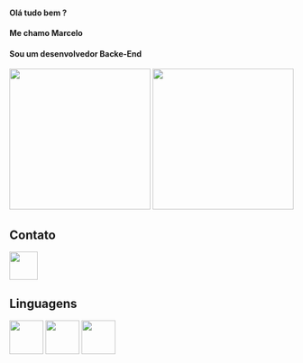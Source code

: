 #### Olá tudo bem ?
#### Me chamo Marcelo
#### Sou um desenvolvedor Backe-End

<div>
<img src="https://github-readme-stats.vercel.app/api?username=greatgaldius&show_icons=true&theme=tokionight" height="250em">

<img src="https://github-readme-stats.vercel.app/api/top-langs/?username=greatgaldius&layout=compact)](https://github.com/anuraghazra/github-readme-stats" height="250em">
</div>

## Contato 
<p> <a href="https://www.linkedin.com/login/pt"> <img src="https://cdn.jsdelivr.net/gh/devicons/devicon/icons/linkedin/linkedin-original.svg" align="center" height="50"/> </a> </p>           

## Linguagens
<p> <img src="https://cdn.jsdelivr.net/gh/devicons/devicon/icons/php/php-original.svg" align="center" heigth="50" width="60" />
<img src="https://cdn.jsdelivr.net/gh/devicons/devicon/icons/html5/html5-original-wordmark.svg" align="center" heigth="50" width="60">
<img src="https://cdn.jsdelivr.net/gh/devicons/devicon/icons/css3/css3-original-wordmark.svg" align="center" heigth="50" width="60"> </p>